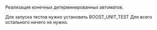 Реализация конечных детерминированных автоматов.

Для запуска тестов нужно установить BOOST_UNIT_TEST
Для всего остального ничего не нужно.
